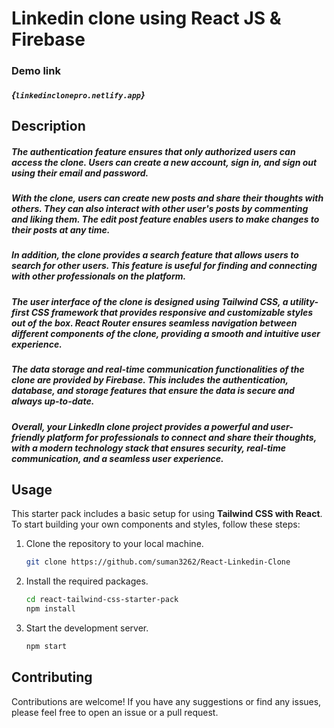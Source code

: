 # Linkedin clone using React JS & Firebase

### Demo link
##### {`linkedinclonepro.netlify.app`}

## Description
 ##### The authentication feature ensures that only authorized users can access the clone. Users can create a new account, sign in, and sign out using their email and password.
 
##### With the clone, users can create new posts and share their thoughts with others. They can also interact with other user's posts by commenting and liking them. The edit post feature enables users to make changes to their posts at any time.

##### In addition, the clone provides a search feature that allows users to search for other users. This feature is useful for finding and connecting with other professionals on the platform.

##### The user interface of the clone is designed using Tailwind CSS, a utility-first CSS framework that provides responsive and customizable styles out of the box. React Router ensures seamless navigation between different components of the clone, providing a smooth and intuitive user experience.

##### The data storage and real-time communication functionalities of the clone are provided by Firebase. This includes the authentication, database, and storage features that ensure the data is secure and always up-to-date.

##### Overall, your LinkedIn clone project provides a powerful and user-friendly platform for professionals to connect and share their thoughts, with a modern technology stack that ensures security, real-time communication, and a seamless user experience.


## Usage

This starter pack includes a basic setup for using **Tailwind CSS with React**. To start building your own components and styles, follow these steps:

1. Clone the repository to your local machine.
    ```sh
    git clone https://github.com/suman3262/React-Linkedin-Clone
    ```

1. Install the required packages.
    ```sh
    cd react-tailwind-css-starter-pack
    npm install
    ```

1. Start the development server.
    ```sh
    npm start
    ```


## Contributing

Contributions are welcome! If you have any suggestions or find any issues, please feel free to open an issue or a pull request.
